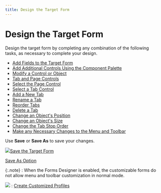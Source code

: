 ```yaml
---
title: Design the Target Form
---
```


# Design the Target Form


Design the target form by completing any combination of the following  tasks, as necessary to complete your design.

- [Add  Fields to the Target Form]({{site.fd_baseurl}}/misc/add_fields_to_the_target_form.html)
- [Add  Additional Controls Using the Component Palette]({{site.fd_baseurl}}/misc/add_additional_controls_using_the_component_palette.html)
- [Modify  a Control or Object]({{site.fd_baseurl}}/misc/modify_a_control_or_object_object_inspector.html)
- [Tab  and Page Controls]({{site.fd_baseurl}}/misc/tab_and_page_controls_create_customized_profiles.html)
- [Select  the Page Control]({{site.fd_baseurl}}/misc/select_the_page_control_target_form.html)
- [Select  a Tab Control]({{site.fd_baseurl}}/misc/select_a_tab_control_target_form.html)
- [Add  a New Tab]({{site.fd_baseurl}}/misc/add_a_new_tab_create_customized_profiles.html)
- [Rename  a Tab]({{site.fd_baseurl}}/misc/rename_a_tab_create_customized_profiles.html)
- [Reorder  Tabs]({{site.fd_baseurl}}/misc/reorder_tabs_create_customized_profile.html)
- [Delete  a Tab]({{site.fd_baseurl}}/misc/delete_a_tab_create_customized_profiles.html)
- [Change  an Object's Position]({{site.fd_baseurl}}/misc/change_an_object_s_position.html)
- [Change  an Object's Size]({{site.fd_baseurl}}/misc/change_an_object_s_size.html)
- [Change  the Tab Stop Order]({{site.fd_baseurl}}/misc/change_the_tab_order_create_customized_profiles.html)
- [Make  any Necessary Changes to the Menu and Toolbar]({{site.fd_baseurl}}/misc/make_any_necessary_changes_to_the_menu_and_toolbar.html)



Use **Save** or **Save 
 As** to save your changes.


![]({{site.fd_baseurl}}/img/lens.gif)[Save  the Target Form]({{site.fd_baseurl}}/misc/save_the_target_form_create_customized_profiles.html)


[Save  As Option]({{site.fd_baseurl}}/misc/save_as_option_create_customized_profile.html)


{:.note}
: When the Forms Designer is enabled, the customizable  forms do not allow menu and toolbar customization in normal mode.


![]({{site.fd_baseurl}}/img/see_also.gif)
: [Create  Customized Profiles]({{site.fd_baseurl}}/forms-designer/create-customized-profiles/create_customized_profiles.html)
